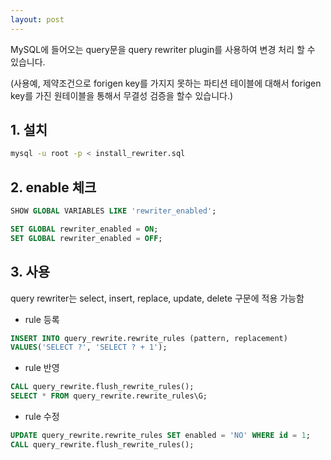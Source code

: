 ```yaml
---
layout: post
---
```


MySQL에 들어오는 query문을 query rewriter plugin를 사용하여 변경 처리 할 수 있습니다.

(사용예, 제약조건으로 forigen key를 가지지 못하는 파티션 테이블에 대해서 forigen key를 가진 원테이블을 통해서 무결성 검증을 할수 있습니다.)

## 1. 설치
```bash
mysql -u root -p < install_rewriter.sql
```

## 2. enable 체크
```sql
SHOW GLOBAL VARIABLES LIKE 'rewriter_enabled';

SET GLOBAL rewriter_enabled = ON;
SET GLOBAL rewriter_enabled = OFF;
```

## 3. 사용
query rewriter는 select, insert, replace, update, delete 구문에 적용 가능함

- rule 등록
  
```sql
INSERT INTO query_rewrite.rewrite_rules (pattern, replacement)
VALUES('SELECT ?', 'SELECT ? + 1');
```

- rule 반영
  
```sql
CALL query_rewrite.flush_rewrite_rules();
SELECT * FROM query_rewrite.rewrite_rules\G;
```

- rule 수정
  
```sql
UPDATE query_rewrite.rewrite_rules SET enabled = 'NO' WHERE id = 1;
CALL query_rewrite.flush_rewrite_rules();
```
